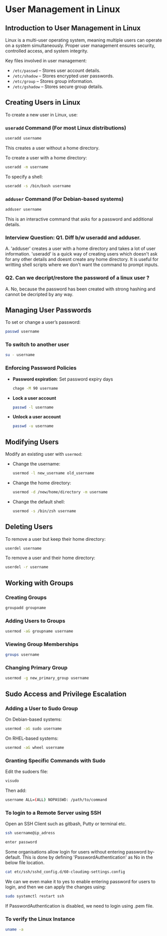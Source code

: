 # User Management in Linux

## Introduction to User Management in Linux
Linux is a multi-user operating system, meaning multiple users can operate on a system simultaneously. Proper user management ensures security, controlled access, and system integrity. 

Key files involved in user management:
- `/etc/passwd` – Stores user account details.
- `/etc/shadow` – Stores encrypted user passwords.
- `/etc/group` – Stores group information.
- `/etc/gshadow` – Stores secure group details.

## Creating Users in Linux
To create a new user in Linux, use:

### `useradd` Command (For most Linux distributions)
```bash
useradd username
```
This creates a user without a home directory.

To create a user with a home directory:
```bash
useradd -m username
```

To specify a shell:
```bash
useradd -s /bin/bash username
```

### `adduser` Command (For Debian-based systems)
```bash
adduser username
```
This is an interactive command that asks for a password and additional details.

### Interview Question: Q1. Diff b/w useradd and adduser.
A. 'adduser' creates a user with a home directory and takes a lot of user information.
'useradd' is a quick way of creating users which doesn't ask for any other details and doesnt create any home directory. It is useful for writting shell scripts where we don't want the command to prompt inputs.

### Q2. Can we decript/restore the password of a linux user ?
A. No, because the password has been created with strong hashing and cannot be decripted by any way.
 

## Managing User Passwords
To set or change a user’s password:
```bash
passwd username
```

### To switch to another user
```bash
su - username
```

### Enforcing Password Policies
- **Password expiration**: Set password expiry days
  ```bash
  chage -M 90 username
  ```
- **Lock a user account**
  ```bash
  passwd -l username
  ```
- **Unlock a user account**
  ```bash
  passwd -u username
  ```

## Modifying Users
Modify an existing user with `usermod`:
- Change the username:
  ```bash
  usermod -l new_username old_username
  ```
- Change the home directory:
  ```bash
  usermod -d /new/home/directory -m username
  ```
- Change the default shell:
  ```bash
  usermod -s /bin/zsh username
  ```

## Deleting Users
To remove a user but keep their home directory:
```bash
userdel username
```
To remove a user and their home directory:
```bash
userdel -r username
```

## Working with Groups
### Creating Groups
```bash
groupadd groupname
```

### Adding Users to Groups
```bash
usermod -aG groupname username
```

### Viewing Group Memberships
```bash
groups username
```

### Changing Primary Group
```bash
usermod -g new_primary_group username
```

## Sudo Access and Privilege Escalation
### Adding a User to Sudo Group
On Debian-based systems:
```bash
usermod -aG sudo username
```
On RHEL-based systems:
```bash
usermod -aG wheel username
```

### Granting Specific Commands with Sudo
Edit the sudoers file:
```bash
visudo
```
Then add:
```bash
username ALL=(ALL) NOPASSWD: /path/to/command
```

### To login to a Remote Server using SSH
Open an SSH Client such as gitbash, Putty or terminal etc.
```bash
ssh username@ip_adress
```
```bash
enter password
```
Some organisations allow login for users without entering password by-default. This is done by defining 'PasswordAuthentication' as No in the below file location.
```bash
cat etc/ssh/sshd_config.d/60-cloudimg-settings.config
```
We can we even make it to yes to enable entering password for users to login, and then we can apply the changes using:
```bash
sudo systemctl restart ssh
```
If PasswordAuthentication is disabled, we need to login using .pem file.

### To verify the Linux Instance
```bash
uname -a
```
